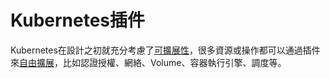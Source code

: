# Kubernetes插件

Kubernetes在設計之初就充分考慮了[可擴展性](https://kubernetes.io/docs/concepts/overview/extending/)，很多資源或操作都可以通過插件來[自由擴展](https://kubernetes.io/docs/concepts/overview/extending/)，比如認證授權、網絡、Volume、容器執行引擎、調度等。
